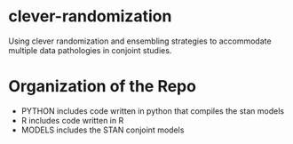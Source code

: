 # clever-randomization
Using clever randomization and ensembling strategies to accommodate multiple data pathologies in conjoint studies.

# Organization of the Repo
+ PYTHON includes code written in python that compiles the stan models
+ R includes code written in R
+ MODELS includes the STAN conjoint models
